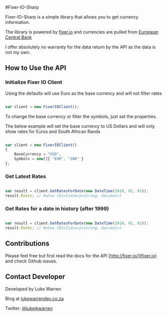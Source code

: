 #Fixer-IO-Sharp

Fixer-IO-Sharp is a simple library that allows you to get currency information.

The library is powered by [fixer.io](http://fixer.io/) and currencies are pulled from [European Central Bank](http://www.ecb.europa.eu/stats/exchange/eurofxref/html/index.en.html)

I offer absolutely no warranty for the data return by the API as the data is not my own.

## How to Use the API

### Initialize Fixer IO Client

Using the defaults will use Euro as the base currency and will not filter rates

``` javascript

var client = new FixerIOClient();

```

To change the base currency or filter the symbols, just set the properties.

The below example will set the base currency to US Dollars and will only show rates for Euros and South African Rands

``` javascript

var client = new FixerIOClient()
{
    BaseCurrency = "USD",
    Symbols = new[]{ "EUR", "ZAR" }
};

```

### Get Latest Rates

``` javascript

var result = client.GetRatesForDate(new DateTime(2010, 01, 01));
result.Rates; // Rates (Dictionary<string, decimal>)

```

### Get Rates for a date in history (after 1999)

``` javascript

var result = client.GetRatesForDate(new DateTime(2010, 01, 01));
result.Rates; // Rates (Dictionary<string, decimal>)

```

## Contributions

Please feel free but first read the docs for the API [http://fixer.io/](fixer.io) and check Github issues.

## Contact Developer

Developed by Luke Warren

Blog at [lukewarrendev.co.za](http://lukewarrendev.co.za)

Twitter: [@lukejkwarren](https://twitter.com/@lukejkwarren)